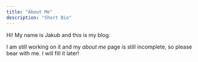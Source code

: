 ```yaml
---
title: "About Me"
description: "Short Bio"
---
```


Hi!  My name is Jakub and this is my blog.

I am still working on it and my *about me* page is still incomplete, so please bear with me.  I will fill it later!